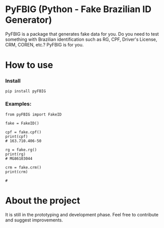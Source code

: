 # PyFBIG (Python - Fake Brazilian ID Generator)
 PyFBIG is a package that generates fake data for you. Do you need to test something with Brazilian identification such as RG, CPF, Driver's License, CRM, COREN, etc.? PyFBIG is for you.

# How to use
### Install
```
pip install pyFBIG
```
### Examples:
```
from pyFBIG import FakeID

fake = FakeID()

cpf = fake.cpf()
print(cpf)
# 163.710.406-50

rg = fake.rg()
print(rg)
# MG86103044

crm = fake.crm()
print(crm)

# 
```

# About the project
It is still in the prototyping and development phase. Feel free to contribute and suggest improvements.